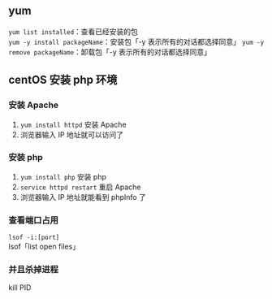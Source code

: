 ## yum

`yum list installed`：查看已经安装的包  
`yum -y install packageName`：安装包「-y 表示所有的对话都选择同意」
`yum -y remove packageName`：卸载包「-y 表示所有的对话都选择同意」

## centOS 安装 php 环境

### 安装 Apache

1. `yum install httpd` 安装 Apache
1. 浏览器输入 IP 地址就可以访问了

### 安装 php

1. `yum install php` 安装 php
1. `service httpd restart` 重启 Apache
1. 浏览器输入 IP 地址就能看到 phpInfo 了

### 查看端口占用

`lsof -i:[port]`  
lsof「list open files」

### 并且杀掉进程

kill PID
